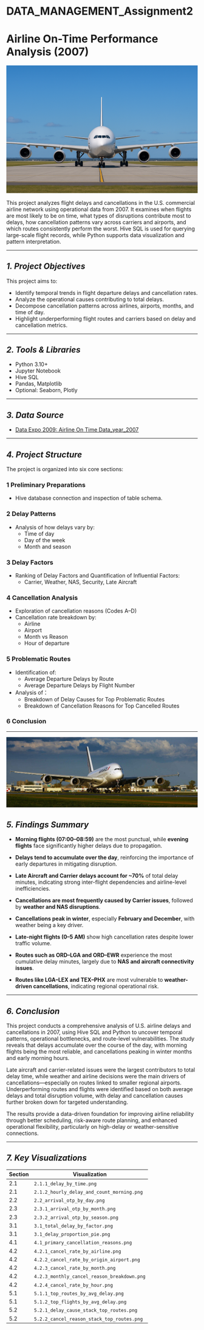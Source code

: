 # DATA_MANAGEMENT_Assignment2
# Airline On-Time Performance Analysis (2007)
<p align="center">
  <img src="pic/flyfly.png" />
</p>  

This project analyzes flight delays and cancellations in the U.S. commercial airline network using operational data from 2007. It examines when flights are most likely to be on time, what types of disruptions contribute most to delays, how cancellation patterns vary across carriers and airports, and which routes consistently perform the worst. Hive SQL is used for querying large-scale flight records, while Python supports data visualization and pattern interpretation.


---
## *1. Project Objectives*

This project aims to:

- Identify temporal trends in flight departure delays and cancellation rates.
- Analyze the operational causes contributing to total delays.
- Decompose cancellation patterns across airlines, airports, months, and time of day.
- Highlight underperforming flight routes and carriers based on delay and cancellation metrics.

---

## *2. Tools & Libraries*

- Python 3.10+
- Jupyter Notebook
- Hive SQL
- Pandas, Matplotlib
- Optional: Seaborn, Plotly

---

## *3. Data Source*

- [Data Expo 2009: Airline On Time Data_year_2007](https://www.kaggle.com/datasets/wenxingdi/data-expo-2009-airline-on-time-data/data?select=2007.csv)

---

## *4. Project Structure*

The project is organized into six core sections:

### 1 Preliminary Preparations
- Hive database connection and inspection of table schema.

### 2 Delay Patterns
- Analysis of how delays vary by:
  - Time of day
  - Day of the week
  - Month and season

### 3 Delay Factors
- Ranking of Delay Factors and Quantification of Influential Factors:
  - Carrier, Weather, NAS, Security, Late Aircraft

### 4 Cancellation Analysis
- Exploration of cancellation reasons (Codes A–D)
- Cancellation rate breakdown by:
  - Airline
  - Airport
  - Month vs Reason
  - Hour of departure

### 5 Problematic Routes
- Identification of:
  - Average Departure Delays by Route
  - Average Departure Delays by Flight Number
- Analysis of：
  - Breakdown of Delay Causes for Top Problematic Routes 
  - Breakdown of Cancellation Reasons for Top Cancelled Routes

### 6 Conclusion

---
<p align="center">
  <img src="pic/flypic.jpg"/>
</p>  


## *5. Findings Summary*

- **Morning flights (07:00–08:59)** are the most punctual, while **evening flights** face significantly higher delays due to propagation.
- **Delays tend to accumulate over the day**, reinforcing the importance of early departures in mitigating disruption.

- **Late Aircraft and Carrier delays account for ~70%** of total delay minutes, indicating strong inter-flight dependencies and airline-level inefficiencies.
- **Cancellations are most frequently caused by Carrier issues**, followed by **weather and NAS disruptions**.

- **Cancellations peak in winter**, especially **February and December**, with weather being a key driver.
- **Late-night flights (0–5 AM)** show high cancellation rates despite lower traffic volume.

- **Routes such as ORD–LGA and ORD–EWR** experience the most cumulative delay minutes, largely due to **NAS and aircraft connectivity issues**.
- **Routes like LGA–LEX and TEX–PHX** are most vulnerable to **weather-driven cancellations**, indicating regional operational risk.


---

## *6. Conclusion*


This project conducts a comprehensive analysis of U.S. airline delays and cancellations in 2007, using Hive SQL and Python to uncover temporal patterns, operational bottlenecks, and route-level vulnerabilities. The study reveals that delays accumulate over the course of the day, with morning flights being the most reliable, and cancellations peaking in winter months and early morning hours.


Late aircraft and carrier-related issues were the largest contributors to total delay time, while weather and airline decisions were the main drivers of cancellations—especially on routes linked to smaller regional airports. Underperforming routes and flights were identified based on both average delays and total disruption volume, with delay and cancellation causes further broken down for targeted understanding.


The results provide a data-driven foundation for improving airline reliability through better scheduling, risk-aware route planning, and enhanced operational flexibility, particularly on high-delay or weather-sensitive connections.

---

## *7. Key Visualizations*

| Section | Visualization |
|---------|----------------|
| 2.1 | `2.1.1_delay_by_time.png` |
| 2.1 | `2.1.2_hourly_delay_and_count_morning.png` |
| 2.2 | `2.2_arrival_otp_by_day.png` |
| 2.3 | `2.3.1_arrival_otp_by_month.png` |
| 2.3 | `2.3.2_arrival_otp_by_season.png` |
| 3.1 | `3.1_total_delay_by_factor.png` |
| 3.1 | `3.1_delay_proportion_pie.png` |
| 4.1 | `4.1_primary_cancellation_reasons.png` |
| 4.2 | `4.2.1_cancel_rate_by_airline.png` |
| 4.2 | `4.2.2_cancel_rate_by_origin_airport.png` |
| 4.2 | `4.2.3_cancel_rate_by_month.png` |
| 4.2 | `4.2.3_monthly_cancel_reason_breakdown.png` |
| 4.2 | `4.2.4_cancel_rate_by_hour.png` |
| 5.1 | `5.1.1_top_routes_by_avg_delay.png` |
| 5.1 | `5.1.2_top_flights_by_avg_delay.png` |
| 5.2 | `5.2.1_delay_cause_stack_top_routes.png` |
| 5.2 | `5.2.2_cancel_reason_stack_top_routes.png` |
